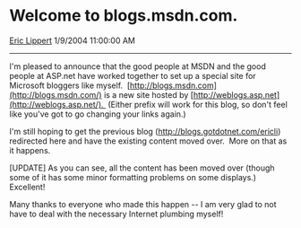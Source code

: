 # Welcome to blogs.msdn.com.

[Eric Lippert](https://social.msdn.microsoft.com/profile/Eric%20Lippert) 1/9/2004 11:00:00 AM

-----

I'm pleased to announce that the good people at MSDN and the good people at ASP.net have worked together to set up a special site for Microsoft bloggers like myself.  [http://blogs.msdn.com](http://blogs.msdn.com/) is a new site hosted by [http://weblogs.asp.net](http://weblogs.asp.net/).  (Either prefix will work for this blog, so don't feel like you've got to go changing your links again.)

I'm still hoping to get the previous blog (<http://blogs.gotdotnet.com/ericli>) redirected here and have the existing content moved over.  More on that as it happens. 

\[UPDATE\] As you can see, all the content has been moved over (though some of it has some minor formatting problems on some displays.)  Excellent\! 

Many thanks to everyone who made this happen -- I am very glad to not have to deal with the necessary Internet plumbing myself\!

